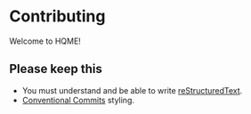 # Contributing
Welcome to HQME!

## Please keep this
- You must understand and be able to write [reStructuredText](https://www.sphinx-doc.org/en/master/usage/restructuredtext/index.html).
- [Conventional Commits](https://www.conventionalcommits.org/en/v1.0.0/) styling.

